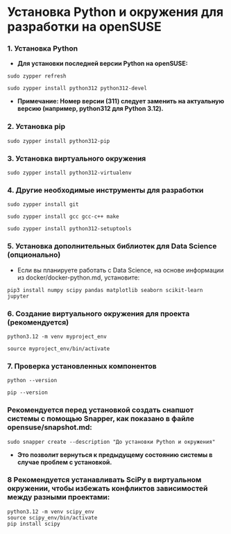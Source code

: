 # Установка Python и окружения для разработки на openSUSE
### 1. Установка Python
* **Для установки последней версии Python на openSUSE:**
```
sudo zypper refresh

sudo zypper install python312 python312-devel
```
* **Примечание: Номер версии (311) следует заменить на актуальную версию (например, python312 для Python 3.12).**

### 2. Установка pip
```
sudo zypper install python312-pip
```
### 3. Установка виртуального окружения
```
sudo zypper install python312-virtualenv
```

### 4. Другие необходимые инструменты для разработки
```
sudo zypper install git

sudo zypper install gcc gcc-c++ make

sudo zypper install python312-setuptools
```

### 5. Установка дополнительных библиотек для Data Science (опционально)
* Если вы планируете работать с Data Science, на основе информации из docker/docker-python.md, установите:
```
pip3 install numpy scipy pandas matplotlib seaborn scikit-learn jupyter
```

### 6. Создание виртуального окружения для проекта (рекомендуется)
```
python3.12 -m venv myproject_env

source myproject_env/bin/activate
```

### 7. Проверка установленных компонентов
```
python --version

pip --version
```

### Рекомендуется перед установкой создать снапшот системы с помощью Snapper, как показано в файле opensuse/snapshot.md:
```
sudo snapper create --description "До установки Python и окружения"
```
* **Это позволит вернуться к предыдущему состоянию системы в случае проблем с установкой.**

### 8 Рекомендуется устанавливать SciPy в виртуальном окружении, чтобы избежать конфликтов зависимостей между разными проектами:
```
python3.12 -m venv scipy_env
source scipy_env/bin/activate
pip install scipy
```